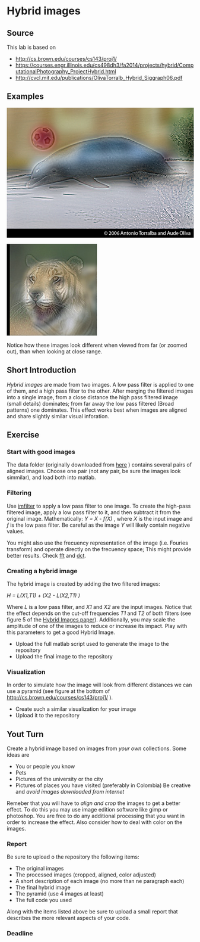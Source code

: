 # Hybrid images

## Source

This lab is based on

- http://cs.brown.edu/courses/cs143/proj1/
- https://courses.engr.illinois.edu/cs498dh3/fa2014/projects/hybrid/ComputationalPhotography_ProjectHybrid.html
- http://cvcl.mit.edu/publications/OlivaTorralb_Hybrid_Siggraph06.pdf

## Examples

![Dolphin - Car](DolphinCarHybrid.jpg)

![Jaguar - Tiger](JaguarTigerHybrid.jpg)

Notice how these images look different when viewed from far (or zoomed out), than when looking at close range.

## Short Introduction

*Hybrid images* are made from two images. A low pass filter is applied to one of them, and a high pass filter to the other. After merging the filtered images into a single image, from a close distance the high pass filtered image (small details) dominates; from far away the low pass filtered (Broad patterns) one dominates. This effect works best when images are aligned and share slightly similar visual inforation.

## Exercise

### Start with good images 

The data folder (originally downloaded from [here](http://cs.brown.edu/courses/cs143/proj1/) ) contains several pairs of aligned images. Choose one pair (not any pair, be sure the images look simmilar), and load both  into matlab.

### Filtering

Use [imfilter](http://www.mathworks.com/help/images/ref/imfilter.html) to apply a low pass filter to one image.
To create the high-pass filtered image, apply a low pass filter to it, and then subtract it from the original image. Mathematically: *Y = X - f(X)* , where *X* is the input image and *f* is the low pass filter. Be careful as the image *Y* will likely contain negative values.

You might also use the frecuency representation of the image (i.e. Fouries transform) and operate directly on the frecuency space; This might provide better results. Check [fft](http://www.mathworks.com/help/matlab/ref/fft2.html) and [dct](http://www.mathworks.com/help/images/ref/dct2.html).


### Creating a hybrid image

The hybrid image is created by adding the two filtered images:

*H = L(X1,T1) + (X2 - L(X2,T1) )*

Where *L* is a low pass filter, and *X1* and *X2* are the input images. Notice that the effect depends on the cut-off frequencies *T1* and *T2* of both filters (see figure 5 of the [Hybrid Images paper](http://cvcl.mit.edu/publications/OlivaTorralb_Hybrid_Siggraph06.pdf)). Additionally, you may scale the amplitude of one of the images to reduce or increase its impact. Play with this parameters to get a good Hybrid Image.

- Upload the full matlab script used to generate the image to the repository
- Upload the final image to the repository

### Visualization

In order to simulate how the image will look from different distances we can use a pyramid (see figure at the bottom of http://cs.brown.edu/courses/cs143/proj1/ ).

- Create such a similar visualization for your image
- Upload it to the repository

## Yout Turn

Create a hybrid image based on images from *your own* collections. Some ideas are

- You or people you know
- Pets
- Pictures of the university or the city
- Pictures of places you have visited (preferably in Colombia)
Be creative and *avoid images downloaded from internet*

Remeber that you will have to *align and crop* the images to get a better effect. To do this you may use image edition software like gimp or photoshop. You are free to do any additional processing that you want in order to increase the effect. Also consider how to deal with color on the images.

### Report

Be sure to upload o the repository the following items:

- The original images
- The processed images (cropped, aligned, color adjusted)
- A short description of each image (no more than ne paragraph each)
- The final hybrid image
- The pyramid (use 4 images at least)
- The full code you used 

Along with the items listed above be sure to upload a small report that describes the more relevant aspects of your code. 

### Deadline



